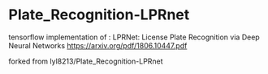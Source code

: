 # Plate_Recognition-LPRnet
tensorflow implementation of : LPRNet: License Plate Recognition via Deep Neural Networks
https://arxiv.org/pdf/1806.10447.pdf
 
forked from lyl8213/Plate_Recognition-LPRnet
